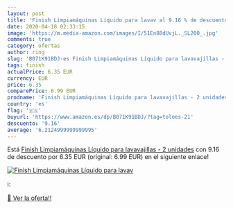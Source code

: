 ```yaml
---
layout: post
title: 'Finish Limpiamáquinas Líquido para lavav al 9.16 % de descuento'
date: 2020-04-18 02:33:15
image: 'https://m.media-amazon.com/images/I/51En88dUvjL._SL200_.jpg'
comments: true
category: ofertas
author: ring
slug: 'B071K91BDJ-es Finish Limpiamáquinas Líquido para lavavajillas - 2 unidades'
tags: finish
actualPrice: 6.35 EUR
currency: EUR
price: 6.35
comparePrice: 6.99 EUR
prodname: 'Finish Limpiamáquinas Líquido para lavavajillas - 2 unidades'
country: 'es'
flag: '🇪🇸'
buyurl: 'https://www.amazon.es/dp/B071K91BDJ/?tag=tolees-21'
descuento: '9.16'
average: '6.2124999999999995'
---
```


Está [Finish Limpiamáquinas Líquido para lavavajillas - 2 unidades](https://www.amazon.es/dp/B071K91BDJ/?tag=tolees-21) con 9.16 de descuento por 6.35 EUR (original: 6.99 EUR) en el siguiente enlace!

[![Finish Limpiamáquinas Líquido para lavav](https://m.media-amazon.com/images/I/51En88dUvjL._SL200_.jpg)](https://www.amazon.es/dp/B071K91BDJ/?tag=tolees-21)

ℹ️:


[🛒 Ver la oferta!!](https://www.amazon.es/dp/B071K91BDJ/?tag=tolees-21)
